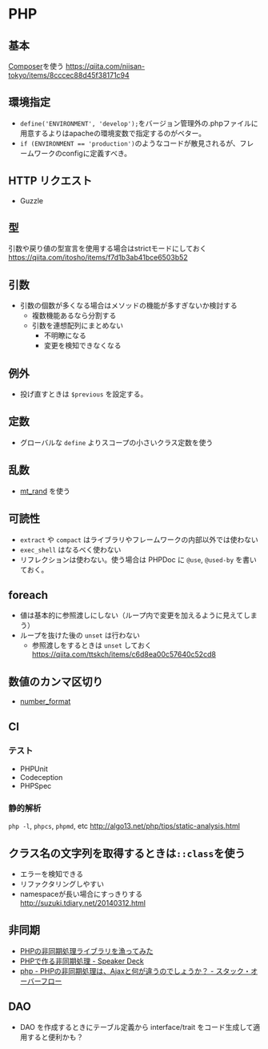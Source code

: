 # PHP

## 基本
[Composer](https://getcomposer.org/)を使う https://qiita.com/niisan-tokyo/items/8cccec88d45f38171c94

## 環境指定
* `define('ENVIRONMENT', 'develop');`をバージョン管理外の.phpファイルに用意するよりはapacheの環境変数で指定するのがベター。
* `if (ENVIRONMENT == 'production')`のようなコードが散見されるが、フレームワークのconfigに定義すべき。

## HTTP リクエスト
* Guzzle

## 型
引数や戻り値の型宣言を使用する場合はstrictモードにしておく https://qiita.com/itosho/items/f7d1b3ab41bce6503b52

## 引数
* 引数の個数が多くなる場合はメソッドの機能が多すぎないか検討する
  * 複数機能あるなら分割する
  * 引数を連想配列にまとめない
    * 不明瞭になる
    * 変更を検知できなくなる

## 例外
* 投げ直すときは `$previous` を設定する。

## 定数
* グローバルな `define` よりスコープの小さいクラス定数を使う

## 乱数
* [mt_rand](http://php.net/manual/ja/migration71.incompatible.php#migration71.incompatible.fixes-to-mt_rand-algorithm) を使う

## 可読性
* `extract` や `compact` はライブラリやフレームワークの内部以外では使わない
* `exec_shell` はなるべく使わない
* リフレクションは使わない。使う場合は PHPDoc に `@use`, `@used-by` を書いておく。

## foreach
* 値は基本的に参照渡しにしない（ループ内で変更を加えるように見えてしまう）
* ループを抜けた後の `unset` は行わない
  * 参照渡しをするときは `unset` しておく https://qiita.com/ttskch/items/c6d8ea00c57640c52cd8

## 数値のカンマ区切り
* [number_format](http://php.net/manual/ja/function.number-format.php)

## CI
### テスト
* PHPUnit
* Codeception
* PHPSpec

### 静的解析
`php -l`, `phpcs`, `phpmd`, etc http://algo13.net/php/tips/static-analysis.html

## クラス名の文字列を取得するときは`::class`を使う
* エラーを検知できる
* リファクタリングしやすい
* namespaceが長い場合にすっきりする http://suzuki.tdiary.net/20140312.html

## 非同期
* [PHPの非同期処理ライブラリを漁ってみた](https://qiita.com/niisan-tokyo/items/cb717fee8066a0fa5f4f)
* [PHPで作る非同期処理 - Speaker Deck](https://speakerdeck.com/niisantokyo/phpdezuo-rufei-tong-qi-chu-li)
* [php - PHPの非同期処理は、Ajaxと何が違うのでしょうか？ - スタック・オーバーフロー](https://ja.stackoverflow.com/questions/30724/php%E3%81%AE%E9%9D%9E%E5%90%8C%E6%9C%9F%E5%87%A6%E7%90%86%E3%81%AF-ajax%E3%81%A8%E4%BD%95%E3%81%8C%E9%81%95%E3%81%86%E3%81%AE%E3%81%A7%E3%81%97%E3%82%87%E3%81%86%E3%81%8B)

## DAO
* DAO を作成するときにテーブル定義から interface/trait をコード生成して適用すると便利かも？
